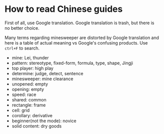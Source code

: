 # How to read Chinese guides

First of all, use Google translation. Google translation is trash, but there is no better choice.

Many terms regarding minesweeper are distorted by Google translation and here is a table of actual meaning vs Google's confusing products. Use `ctrl+F` to search.
- mine: Lei, thunder
- pattern: stereotype, fixed-form, formula, type, shape, Jingji
- top player: high play
- determine: judge, detect, sentence
- minesweeper: mine clearance
- unopened: empty
- opening: empty
- speed: race
- shared: common
- rectangle: frame
- cell: grid
- corollary: derivative
- beginner(not the mode): novice
- solid content: dry goods
